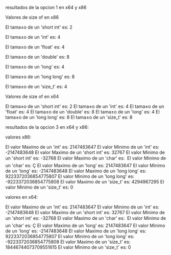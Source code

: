 
resultados de la opcion 1 en x64 y x86



Valores de size of en x86



El tama±o de un 'short int' es: 2

El tama±o de un 'int' es: 4

El tama±o de un 'float' es: 4

El tama±o de un 'double' es: 8

El tama±o de un 'long' es: 4

El tama±o de un 'long long' es: 8

El tama±o de un 'size_t' es: 4



Valores de size of en x64


El tama±o de un 'short int' es: 2
El tama±o de un 'int' es: 4
El tama±o de un 'float' es: 4
El tama±o de un 'double' es: 8
El tama±o de un 'long' es: 4
El tama±o de un 'long long' es: 8
El tama±o de un 'size_t' es: 8


resultados de la opcion 3 en x64 y x86:

valores x86:

El valor Maximo de un 'int' es: 2147483647
El valor Minimo de un 'int' es: -2147483648
El valor Maximo de un 'short int' es: 32767
El valor Minimo de un 'short int' es: -32768
El valor Maximo de un 'char' es: 
El valor Minimo de un 'char' es: Ç
El valor Maximo de un 'long' es: 2147483647
El valor Minimo de un 'long' es: -2147483648
El valor Maximo de un 'long long' es: 9223372036854775807
El valor Minimo de un 'long long' es: -9223372036854775808
El valor Maximo de un 'size_t' es: 4294967295
El valor Minimo de un 'size_t' es: 0


valores en x64:

El valor Maximo de un 'int' es: 2147483647
El valor Minimo de un 'int' es: -2147483648
El valor Maximo de un 'short int' es: 32767
El valor Minimo de un 'short int' es: -32768
El valor Maximo de un 'char' es: 
El valor Minimo de un 'char' es: Ç
El valor Maximo de un 'long' es: 2147483647
El valor Minimo de un 'long' es: -2147483648
El valor Maximo de un 'long long' es: 9223372036854775807
El valor Minimo de un 'long long' es: -9223372036854775808
El valor Maximo de un 'size_t' es: 18446744073709551615
El valor Minimo de un 'size_t' es: 0
